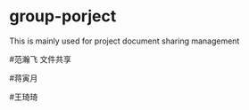 # group-porject
This is mainly used for project document sharing management

#范瀚飞
文件共享


#蒋寅月


#王琦琦




